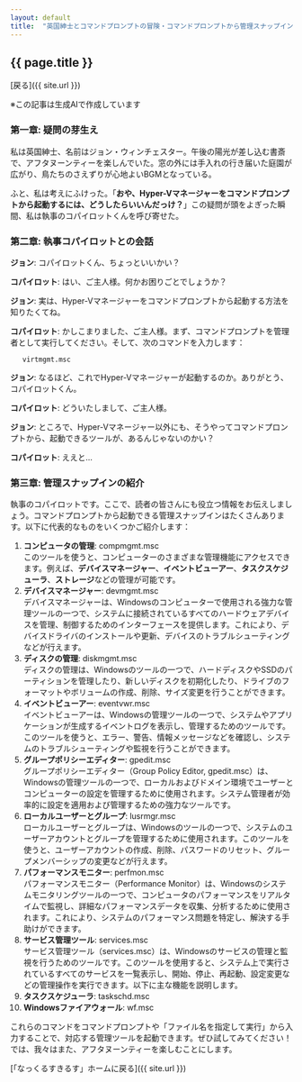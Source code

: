 ```yaml
--- 
layout: default
title:  "英国紳士とコマンドプロンプトの冒険・コマンドプロンプトから管理スナップインを起動するには？"
---
```


## {{ page.title }}

 [戻る]({{ site.url }}) 

※この記事は生成AIで作成しています

### 第一章: 疑問の芽生え

私は英国紳士、名前はジョン・ウィンチェスター。午後の陽光が差し込む書斎で、アフタヌーンティーを楽しんでいた。窓の外には手入れの行き届いた庭園が広がり、鳥たちのさえずりが心地よいBGMとなっている。

ふと、私は考えにふけった。「**おや、Hyper-Vマネージャーをコマンドプロンプトから起動するには、どうしたらいいんだっけ？**」この疑問が頭をよぎった瞬間、私は執事のコパイロットくんを呼び寄せた。

### 第二章: 執事コパイロットとの会話

**ジョン**: コパイロットくん、ちょっといいかい？

**コパイロット**: はい、ご主人様。何かお困りごとでしょうか？

**ジョン**: 実は、Hyper-Vマネージャーをコマンドプロンプトから起動する方法を知りたくてね。

**コパイロット**: かしこまりました、ご主人様。まず、コマンドプロンプトを管理者として実行してください。そして、次のコマンドを入力します：

```shell
   virtmgmt.msc
```

**ジョン**: なるほど、これでHyper-Vマネージャーが起動するのか。ありがとう、コパイロットくん。

**コパイロット**: どういたしまして、ご主人様。

**ジョン**: ところで、Hyper-Vマネージャー以外にも、そうやってコマンドプロンプトから、起動できるツールが、あるんじゃないのかい？

**コパイロット**: ええと…

### 第三章: 管理スナップインの紹介

執事のコパイロットです。ここで、読者の皆さんにも役立つ情報をお伝えしましょう。コマンドプロンプトから起動できる管理スナップインはたくさんあります。以下に代表的なものをいくつかご紹介します：

1. **コンピュータの管理**: compmgmt.msc  
このツールを使うと、コンピューターのさまざまな管理機能にアクセスできます。例えば、**デバイスマネージャー**、**イベントビューアー**、**タスクスケジューラ**、**ストレージ**などの管理が可能です。
1. **デバイスマネージャー**: devmgmt.msc  
デバイスマネージャーは、Windowsのコンピューターで使用される強力な管理ツールの一つで、システムに接続されているすべてのハードウェアデバイスを管理、制御するためのインターフェースを提供します。これにより、デバイスドライバのインストールや更新、デバイスのトラブルシューティングなどが行えます。
1. **ディスクの管理**: diskmgmt.msc  
ディスクの管理は、Windowsのツールの一つで、ハードディスクやSSDのパーティションを管理したり、新しいディスクを初期化したり、ドライブのフォーマットやボリュームの作成、削除、サイズ変更を行うことができます。
1. **イベントビューアー**: eventvwr.msc  
イベントビューアーは、Windowsの管理ツールの一つで、システムやアプリケーションが生成するイベントログを表示し、管理するためのツールです。このツールを使うと、エラー、警告、情報メッセージなどを確認し、システムのトラブルシューティングや監視を行うことができます。
1. **グループポリシーエディター**: gpedit.msc  
グループポリシーエディター（Group Policy Editor, gpedit.msc）は、Windowsの管理ツールの一つで、ローカルおよびドメイン環境でユーザーとコンピューターの設定を管理するために使用されます。システム管理者が効率的に設定を適用および管理するための強力なツールです。
1. **ローカルユーザーとグループ**: lusrmgr.msc  
ローカルユーザーとグループは、Windowsのツールの一つで、システムのユーザーアカウントとグループを管理するために使用されます。このツールを使うと、ユーザーアカウントの作成、削除、パスワードのリセット、グループメンバーシップの変更などが行えます。
1. **パフォーマンスモニター**: perfmon.msc  
パフォーマンスモニター（Performance Monitor）は、Windowsのシステムモニタリングツールの一つで、コンピュータのパフォーマンスをリアルタイムで監視し、詳細なパフォーマンスデータを収集、分析するために使用されます。これにより、システムのパフォーマンス問題を特定し、解決する手助けができます。
1. **サービス管理ツール**: services.msc  
サービス管理ツール（services.msc）は、Windowsのサービスの管理と監視を行うためのツールです。このツールを使用すると、システム上で実行されているすべてのサービスを一覧表示し、開始、停止、再起動、設定変更などの管理操作を実行できます。以下に主な機能を説明します。
1. **タスクスケジューラ**: taskschd.msc
1. **Windowsファイアウォール**: wf.msc

これらのコマンドをコマンドプロンプトや「ファイル名を指定して実行」から入力することで、対応する管理ツールを起動できます。ぜひ試してみてください！  
では、我々はまた、アフタヌーンティーを楽しむことにします。

 [「なっくるすきるす」ホームに戻る]({{ site.url }})
